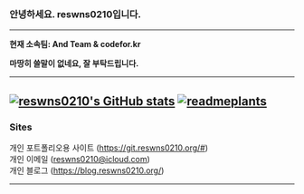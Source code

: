 ### 안녕하세요. reswns0210입니다.
---

**현재 소속팀: And Team & codefor.kr**

**마땅히 쓸말이 없네요, 잘 부탁드립니다.**

---
[![reswns0210's GitHub stats](https://github-readme-stats.vercel.app/api?username=reswns0210)](https://github.com/anuraghazra/github-readme-stats) [![readmeplants](https://readmeplants.com/get?name=reswns0210&planet=eclipse&plant=blossomTree&nameTag=blackNameTag&ground=hill&background=black)](https://github.com/devxb/readmeplants)
---
### Sites

개인 포트폴리오용 사이트 (https://git.reswns0210.org/#)  
개인 이메일 (reswns0210@icloud.com)  
개인 블로그 (https://blog.reswns0210.org/)  

---
